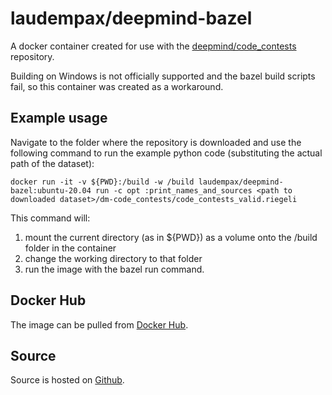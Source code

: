 # laudempax/deepmind-bazel

A docker container created for use with the [deepmind/code_contests](https://github.com/deepmind/code_contests) repository. 

Building on Windows is not officially supported and the bazel build scripts fail, so this container was created as a workaround. 

## Example usage

Navigate to the folder where the repository is downloaded and use the following command to run the example python code (substituting the actual path of the dataset):

```console
docker run -it -v ${PWD}:/build -w /build laudempax/deepmind-bazel:ubuntu-20.04 run -c opt :print_names_and_sources <path to downloaded dataset>/dm-code_contests/code_contests_valid.riegeli
```

This command will:
1. mount the current directory (as in ${PWD}) as a volume onto the /build folder in the container
2. change the working directory to that folder
3. run the image with the bazel run command.

## Docker Hub

The image can be pulled from [Docker Hub](https://hub.docker.com/repository/docker/laudempax/deepmind-bazel).

## Source

Source is hosted on [Github](https://github.com/LaudemPax/deepmind-bazel-docker-image).